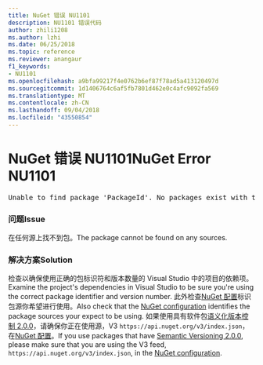 ```yaml
---
title: NuGet 错误 NU1101
description: NU1101 错误代码
author: zhili1208
ms.author: lzhi
ms.date: 06/25/2018
ms.topic: reference
ms.reviewer: anangaur
f1_keywords:
- NU1101
ms.openlocfilehash: a9bfa99217f4e0762b6ef87f78ad5a413120497d
ms.sourcegitcommit: 1d1406764c6af5fb7801d462e0c4afc9092fa569
ms.translationtype: MT
ms.contentlocale: zh-CN
ms.lasthandoff: 09/04/2018
ms.locfileid: "43550854"
---
```

# <a name="nuget-error-nu1101"></a><span data-ttu-id="6fbd7-103">NuGet 错误 NU1101</span><span class="sxs-lookup"><span data-stu-id="6fbd7-103">NuGet Error NU1101</span></span>

<pre>Unable to find package 'PackageId'. No packages exist with this id in source(s): 'sourceA', 'sourceB', 'sourceC'</pre>

### <a name="issue"></a><span data-ttu-id="6fbd7-104">问题</span><span class="sxs-lookup"><span data-stu-id="6fbd7-104">Issue</span></span>
<span data-ttu-id="6fbd7-105">在任何源上找不到包。</span><span class="sxs-lookup"><span data-stu-id="6fbd7-105">The package cannot be found on any sources.</span></span>

### <a name="solution"></a><span data-ttu-id="6fbd7-106">解决方案</span><span class="sxs-lookup"><span data-stu-id="6fbd7-106">Solution</span></span>
<span data-ttu-id="6fbd7-107">检查以确保使用正确的包标识符和版本数量的 Visual Studio 中的项目的依赖项。</span><span class="sxs-lookup"><span data-stu-id="6fbd7-107">Examine the project's dependencies in Visual Studio to be sure you're using the correct package identifier and version number.</span></span> <span data-ttu-id="6fbd7-108">此外检查[NuGet 配置](../../consume-packages/Configuring-NuGet-Behavior.md)标识包源你希望进行使用。</span><span class="sxs-lookup"><span data-stu-id="6fbd7-108">Also check that the [NuGet configuration](../../consume-packages/Configuring-NuGet-Behavior.md) identifies the package sources your expect to be using.</span></span> <span data-ttu-id="6fbd7-109">如果使用具有软件包[语义化版本控制 2.0.0](../../reference/package-versioning.md#semantic-versioning-200)，请确保你正在使用源，V3 `https://api.nuget.org/v3/index.json`，在[NuGet 配置](../../consume-packages/Configuring-NuGet-Behavior.md)。</span><span class="sxs-lookup"><span data-stu-id="6fbd7-109">If you use packages that have [Semantic Versioning 2.0.0](../../reference/package-versioning.md#semantic-versioning-200), please make sure that you are using the V3 feed, `https://api.nuget.org/v3/index.json`, in the [NuGet configuration](../../consume-packages/Configuring-NuGet-Behavior.md).</span></span>